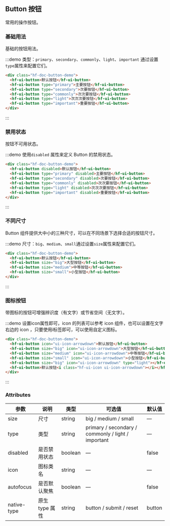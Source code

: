 ## Button 按钮
常用的操作按钮。

### 基础用法

基础的按钮用法。

:::demo 类型：`primary`、`secondary`、`commonly`、`light`、`important` 通过设置`type`属性来配置它们。

```html
<div class="hf-doc-button-demo">
  <hf-ui-button>默认按钮</hf-ui-button>
  <hf-ui-button type="primary">主要按钮</hf-ui-button>
  <hf-ui-button type="secondary">次要按钮</hf-ui-button>
  <hf-ui-button type="commonly">次次要按钮</hf-ui-button>
  <hf-ui-button type="light">次次次要按钮</hf-ui-button>
  <hf-ui-button type="important">重要按钮</hf-ui-button>
</div>

```
:::

### 禁用状态

按钮不可用状态。

:::demo 使用`disabled` 属性来定义 Button 的禁用状态。

```html
<div class="hf-doc-button-demo">
  <hf-ui-button disabled>默认按钮</hf-ui-button>
  <hf-ui-button type="primary" disabled>主要按钮</hf-ui-button>
  <hf-ui-button type="secondary" disabled>次要按钮</hf-ui-button>
  <hf-ui-button type="commonly" disabled>次次要按钮</hf-ui-button>
  <hf-ui-button type="light" disabled>次次次要按钮</hf-ui-button>
  <hf-ui-button type="important" disabled>重要按钮</hf-ui-button>
</div>

```
:::

### 不同尺寸

Button 组件提供大中小的三种尺寸，可以在不同场景下选择合适的按钮尺寸。

:::demo 尺寸：`big`、`medium`、`small`通过设置`size`属性来配置它们。

```html
<div class="hf-doc-button-demo">
  <hf-ui-button>默认按钮</hf-ui-button>
  <hf-ui-button size="big">大型按钮</hf-ui-button>
  <hf-ui-button size="medium">中等按钮</hf-ui-button>
  <hf-ui-button size="small">小型按钮</hf-ui-button>
</div>
```
:::

### 图标按钮

带图标的按钮可增强辨识度（有文字）或节省空间（无文字）。

:::demo 设置icon属性即可，icon 的列表可以参考 icon 组件，也可以设置在文字右边的 icon ，只要使用i标签即可，可以使用自定义图标。

```html
<div class="hf-doc-button-demo">
  <hf-ui-button icon="ui-icon-arrowdown">默认按钮</hf-ui-button>
  <hf-ui-button size="big" icon="ui-icon-arrowdown">大型按钮</hf-ui-button>
  <hf-ui-button size="medium" icon="ui-icon-arrowdown">中等按钮</hf-ui-button>
  <hf-ui-button size="small" icon="ui-icon-arrowdown">小型按钮</hf-ui-button>
  <hf-ui-button size="big" icon="ui-icon-arrowdown" type="light"></hf-ui-button>
  <hf-ui-button>默认按钮<i class="hf-ui-icon ui-icon-arrowdown"></i></hf-ui-button>
</div>
```
:::

### Attributes
| 参数      | 说明    | 类型      | 可选值       | 默认值   |
|---------- |-------- |---------- |-------------  |-------- |
| size     | 尺寸   | string  |   big / medium / small            |    —     |
| type     | 类型   | string    |   primary / secondary / commonly / light / important |     —    |
| disabled  | 是否禁用状态    | boolean   | —   | false   |
| icon  | 图标类名 | string   |  —  |  —  |
| autofocus  | 是否默认聚焦 | boolean   |  —  |  false  |
| native-type | 原生 type 属性 | string | button / submit / reset | button |
